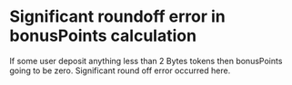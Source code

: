 # Significant roundoff error in bonusPoints calculation

If some user deposit anything less than 2 Bytes tokens then bonusPoints going to be zero. Significant round off error occurred here.



